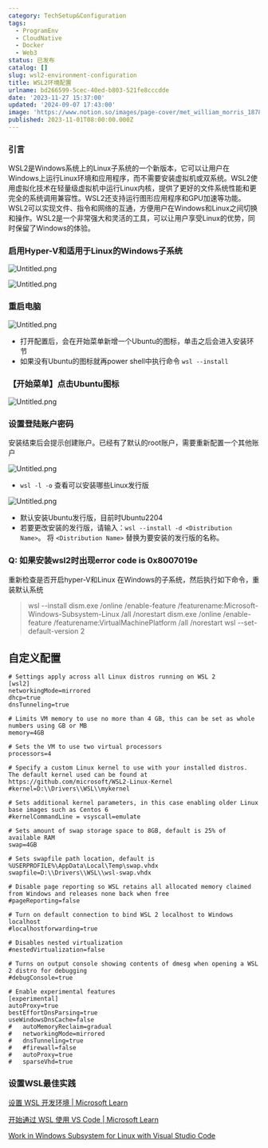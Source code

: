 ```yaml
---
category: TechSetup&Configuration
tags:
  - ProgramEnv
  - CloudNative
  - Docker
  - Web3
status: 已发布
catalog: []
slug: wsl2-environment-configuration
title: WSL2环境配置
urlname: bd266599-5cec-40ed-b803-521fe8cccdde
date: '2023-11-27 15:37:00'
updated: '2024-09-07 17:43:00'
image: 'https://www.notion.so/images/page-cover/met_william_morris_1878.jpg'
published: 2023-11-01T08:00:00.000Z
---
```


### 引言


WSL2是Windows系统上的Linux子系统的一个新版本，它可以让用户在Windows上运行Linux环境和应用程序，而不需要安装虚拟机或双系统。WSL2使用虚拟化技术在轻量级虚拟机中运行Linux内核，提供了更好的文件系统性能和更完全的系统调用兼容性。WSL2还支持运行图形应用程序和GPU加速等功能。WSL2可以实现文件、指令和网络的互通，方便用户在Windows和Linux之间切换和操作。WSL2是一个非常强大和灵活的工具，可以让用户享受Linux的优势，同时保留了Windows的体验。


### 启用Hyper-V和适用于Linux的Windows子系统


![Untitled.png](https://prod-files-secure.s3.us-west-2.amazonaws.com/5d24fe63-e567-4804-86f9-9fdc62e13082/62efe4d1-37d6-4606-a7b8-34dcd63ff38a/Untitled.png?X-Amz-Algorithm=AWS4-HMAC-SHA256&X-Amz-Content-Sha256=UNSIGNED-PAYLOAD&X-Amz-Credential=ASIAZI2LB466WRYXE35M%2F20250206%2Fus-west-2%2Fs3%2Faws4_request&X-Amz-Date=20250206T213247Z&X-Amz-Expires=3600&X-Amz-Security-Token=IQoJb3JpZ2luX2VjEE0aCXVzLXdlc3QtMiJIMEYCIQDAXu6BiHO%2B8oGITilQgcFCrffA7EaHgbBneew74pL3sQIhAOJorfSlOavsKlozIFDemGA3vRVcpw2Hrp9LDjTNeh4IKv8DCGYQABoMNjM3NDIzMTgzODA1IgzdshbdRsqipoZWbYQq3AOfhcZjj%2BteMMvF5vIb3ujnaApuo2KbqjhLlpICjiEl2WJWgPjdVLn%2B%2BSAR0HboeOtm0apQFkwhy4eEQsNDzvQqJhiqIefmJ15Hy9GbwTktkL3TKnP9ZlvMxVV50L%2BLb5Yh7iDazoBKgtw%2BPWIP%2BR6GSSVZYJZwWs8LtyvKWdgOewbUuP5NXa5kdMLFAApoAg6VFiyFFLiM2F%2Fk8b2tHOcU5xhB3cRvkJ4gRbJKKgcBI%2B6E7hay6HJjksz%2BXgqTQyEgrS2gMfUEFrhUd%2Fvn8Dg7CXi6PFw6XHvWMpYQ1HUiHVJjh9YBz6hl517FafkHBI1TU%2Ffjb6pfIpxjr7Kq47f1ZqB7h0b%2Bf2Se1NNxkmSjMDIscYzRAc0Kl6Lb5niUU0WfIKo6BZQR%2Fz8T3zDyH2Cf4F5t3q9Twt6HIMhY7e6DsjMypsLYjdZTzf%2Botzu5qbNMXOmoLfj0wygpUW5S7iw96pY3UdI1ewH572oKuMjwf2CiTeuNWQRUEFglBIVXyj4Py67C%2BSw15DHKPPJByj4%2BnnZPYo0gKYIx1oaBvDyQVgdXh7Uaj6jHN3uMoOdFmehmlEZqwuP%2F3Fc3DNHSkYL3k8Pyc5qsNUiKW8y5eTTZV0Q%2BgwCNseoFbTHe1jDCuJS9BjqkAUDliASJMBPv86VWFfaDv6X02nBhoBjlTDy0J9LcD8HS9OrK3r8MyCX4sSgCX1ijNxINKza%2FvTWUU%2FJKFdlZZuHDj59lU8MVXbC4qP6m%2BI4nj2DlhU6FMWAszX4roFyoLDAkJJwP05ZW%2FoyMfYIMO4VGQKblB%2FHMMjTO6TJQBNUDK0I9IF8hXFntVkryS0qA1pTv5neW96l1tvr284DPvfzq4FnB&X-Amz-Signature=a817408e5ef0477600d5c77f235801715872be4cd7ba0bd7af190fee875bdc42&X-Amz-SignedHeaders=host&x-id=GetObject)


![Untitled.png](https://prod-files-secure.s3.us-west-2.amazonaws.com/5d24fe63-e567-4804-86f9-9fdc62e13082/74866fe6-9ce5-4055-94c5-4900f6f5ff8b/Untitled.png?X-Amz-Algorithm=AWS4-HMAC-SHA256&X-Amz-Content-Sha256=UNSIGNED-PAYLOAD&X-Amz-Credential=ASIAZI2LB466WRYXE35M%2F20250206%2Fus-west-2%2Fs3%2Faws4_request&X-Amz-Date=20250206T213247Z&X-Amz-Expires=3600&X-Amz-Security-Token=IQoJb3JpZ2luX2VjEE0aCXVzLXdlc3QtMiJIMEYCIQDAXu6BiHO%2B8oGITilQgcFCrffA7EaHgbBneew74pL3sQIhAOJorfSlOavsKlozIFDemGA3vRVcpw2Hrp9LDjTNeh4IKv8DCGYQABoMNjM3NDIzMTgzODA1IgzdshbdRsqipoZWbYQq3AOfhcZjj%2BteMMvF5vIb3ujnaApuo2KbqjhLlpICjiEl2WJWgPjdVLn%2B%2BSAR0HboeOtm0apQFkwhy4eEQsNDzvQqJhiqIefmJ15Hy9GbwTktkL3TKnP9ZlvMxVV50L%2BLb5Yh7iDazoBKgtw%2BPWIP%2BR6GSSVZYJZwWs8LtyvKWdgOewbUuP5NXa5kdMLFAApoAg6VFiyFFLiM2F%2Fk8b2tHOcU5xhB3cRvkJ4gRbJKKgcBI%2B6E7hay6HJjksz%2BXgqTQyEgrS2gMfUEFrhUd%2Fvn8Dg7CXi6PFw6XHvWMpYQ1HUiHVJjh9YBz6hl517FafkHBI1TU%2Ffjb6pfIpxjr7Kq47f1ZqB7h0b%2Bf2Se1NNxkmSjMDIscYzRAc0Kl6Lb5niUU0WfIKo6BZQR%2Fz8T3zDyH2Cf4F5t3q9Twt6HIMhY7e6DsjMypsLYjdZTzf%2Botzu5qbNMXOmoLfj0wygpUW5S7iw96pY3UdI1ewH572oKuMjwf2CiTeuNWQRUEFglBIVXyj4Py67C%2BSw15DHKPPJByj4%2BnnZPYo0gKYIx1oaBvDyQVgdXh7Uaj6jHN3uMoOdFmehmlEZqwuP%2F3Fc3DNHSkYL3k8Pyc5qsNUiKW8y5eTTZV0Q%2BgwCNseoFbTHe1jDCuJS9BjqkAUDliASJMBPv86VWFfaDv6X02nBhoBjlTDy0J9LcD8HS9OrK3r8MyCX4sSgCX1ijNxINKza%2FvTWUU%2FJKFdlZZuHDj59lU8MVXbC4qP6m%2BI4nj2DlhU6FMWAszX4roFyoLDAkJJwP05ZW%2FoyMfYIMO4VGQKblB%2FHMMjTO6TJQBNUDK0I9IF8hXFntVkryS0qA1pTv5neW96l1tvr284DPvfzq4FnB&X-Amz-Signature=63ff104b740edf66e41a0d00496dee2e689e2446b25331384dfc01d23d3eb897&X-Amz-SignedHeaders=host&x-id=GetObject)


### 重启电脑


![Untitled.png](https://prod-files-secure.s3.us-west-2.amazonaws.com/5d24fe63-e567-4804-86f9-9fdc62e13082/ed8ca255-2fda-4c1b-9b1a-f1896300e8e7/Untitled.png?X-Amz-Algorithm=AWS4-HMAC-SHA256&X-Amz-Content-Sha256=UNSIGNED-PAYLOAD&X-Amz-Credential=ASIAZI2LB466WRYXE35M%2F20250206%2Fus-west-2%2Fs3%2Faws4_request&X-Amz-Date=20250206T213247Z&X-Amz-Expires=3600&X-Amz-Security-Token=IQoJb3JpZ2luX2VjEE0aCXVzLXdlc3QtMiJIMEYCIQDAXu6BiHO%2B8oGITilQgcFCrffA7EaHgbBneew74pL3sQIhAOJorfSlOavsKlozIFDemGA3vRVcpw2Hrp9LDjTNeh4IKv8DCGYQABoMNjM3NDIzMTgzODA1IgzdshbdRsqipoZWbYQq3AOfhcZjj%2BteMMvF5vIb3ujnaApuo2KbqjhLlpICjiEl2WJWgPjdVLn%2B%2BSAR0HboeOtm0apQFkwhy4eEQsNDzvQqJhiqIefmJ15Hy9GbwTktkL3TKnP9ZlvMxVV50L%2BLb5Yh7iDazoBKgtw%2BPWIP%2BR6GSSVZYJZwWs8LtyvKWdgOewbUuP5NXa5kdMLFAApoAg6VFiyFFLiM2F%2Fk8b2tHOcU5xhB3cRvkJ4gRbJKKgcBI%2B6E7hay6HJjksz%2BXgqTQyEgrS2gMfUEFrhUd%2Fvn8Dg7CXi6PFw6XHvWMpYQ1HUiHVJjh9YBz6hl517FafkHBI1TU%2Ffjb6pfIpxjr7Kq47f1ZqB7h0b%2Bf2Se1NNxkmSjMDIscYzRAc0Kl6Lb5niUU0WfIKo6BZQR%2Fz8T3zDyH2Cf4F5t3q9Twt6HIMhY7e6DsjMypsLYjdZTzf%2Botzu5qbNMXOmoLfj0wygpUW5S7iw96pY3UdI1ewH572oKuMjwf2CiTeuNWQRUEFglBIVXyj4Py67C%2BSw15DHKPPJByj4%2BnnZPYo0gKYIx1oaBvDyQVgdXh7Uaj6jHN3uMoOdFmehmlEZqwuP%2F3Fc3DNHSkYL3k8Pyc5qsNUiKW8y5eTTZV0Q%2BgwCNseoFbTHe1jDCuJS9BjqkAUDliASJMBPv86VWFfaDv6X02nBhoBjlTDy0J9LcD8HS9OrK3r8MyCX4sSgCX1ijNxINKza%2FvTWUU%2FJKFdlZZuHDj59lU8MVXbC4qP6m%2BI4nj2DlhU6FMWAszX4roFyoLDAkJJwP05ZW%2FoyMfYIMO4VGQKblB%2FHMMjTO6TJQBNUDK0I9IF8hXFntVkryS0qA1pTv5neW96l1tvr284DPvfzq4FnB&X-Amz-Signature=17ce7306f4a60de41f699863f32ea802d596cfc40dc26008fd6e2d118ee36850&X-Amz-SignedHeaders=host&x-id=GetObject)

- 打开配置后，会在开始菜单新增一个Ubuntu的图标，单击之后会进入安装环节
- 如果没有Ubuntu的图标就再power shell中执行命令 `wsl --install`

### 【开始菜单】点击Ubuntu图标


![Untitled.png](https://prod-files-secure.s3.us-west-2.amazonaws.com/5d24fe63-e567-4804-86f9-9fdc62e13082/d7415a12-f453-43fe-a604-a208d85638a3/Untitled.png?X-Amz-Algorithm=AWS4-HMAC-SHA256&X-Amz-Content-Sha256=UNSIGNED-PAYLOAD&X-Amz-Credential=ASIAZI2LB466WRYXE35M%2F20250206%2Fus-west-2%2Fs3%2Faws4_request&X-Amz-Date=20250206T213247Z&X-Amz-Expires=3600&X-Amz-Security-Token=IQoJb3JpZ2luX2VjEE0aCXVzLXdlc3QtMiJIMEYCIQDAXu6BiHO%2B8oGITilQgcFCrffA7EaHgbBneew74pL3sQIhAOJorfSlOavsKlozIFDemGA3vRVcpw2Hrp9LDjTNeh4IKv8DCGYQABoMNjM3NDIzMTgzODA1IgzdshbdRsqipoZWbYQq3AOfhcZjj%2BteMMvF5vIb3ujnaApuo2KbqjhLlpICjiEl2WJWgPjdVLn%2B%2BSAR0HboeOtm0apQFkwhy4eEQsNDzvQqJhiqIefmJ15Hy9GbwTktkL3TKnP9ZlvMxVV50L%2BLb5Yh7iDazoBKgtw%2BPWIP%2BR6GSSVZYJZwWs8LtyvKWdgOewbUuP5NXa5kdMLFAApoAg6VFiyFFLiM2F%2Fk8b2tHOcU5xhB3cRvkJ4gRbJKKgcBI%2B6E7hay6HJjksz%2BXgqTQyEgrS2gMfUEFrhUd%2Fvn8Dg7CXi6PFw6XHvWMpYQ1HUiHVJjh9YBz6hl517FafkHBI1TU%2Ffjb6pfIpxjr7Kq47f1ZqB7h0b%2Bf2Se1NNxkmSjMDIscYzRAc0Kl6Lb5niUU0WfIKo6BZQR%2Fz8T3zDyH2Cf4F5t3q9Twt6HIMhY7e6DsjMypsLYjdZTzf%2Botzu5qbNMXOmoLfj0wygpUW5S7iw96pY3UdI1ewH572oKuMjwf2CiTeuNWQRUEFglBIVXyj4Py67C%2BSw15DHKPPJByj4%2BnnZPYo0gKYIx1oaBvDyQVgdXh7Uaj6jHN3uMoOdFmehmlEZqwuP%2F3Fc3DNHSkYL3k8Pyc5qsNUiKW8y5eTTZV0Q%2BgwCNseoFbTHe1jDCuJS9BjqkAUDliASJMBPv86VWFfaDv6X02nBhoBjlTDy0J9LcD8HS9OrK3r8MyCX4sSgCX1ijNxINKza%2FvTWUU%2FJKFdlZZuHDj59lU8MVXbC4qP6m%2BI4nj2DlhU6FMWAszX4roFyoLDAkJJwP05ZW%2FoyMfYIMO4VGQKblB%2FHMMjTO6TJQBNUDK0I9IF8hXFntVkryS0qA1pTv5neW96l1tvr284DPvfzq4FnB&X-Amz-Signature=cdd1e750f78e76199de2892b1e437bdcbedeea3c19d7002c54676851a347cebf&X-Amz-SignedHeaders=host&x-id=GetObject)


### 设置登陆账户密码


安装结束后会提示创建账户。已经有了默认的root账户，需要重新配置一个其他账户


![Untitled.png](https://prod-files-secure.s3.us-west-2.amazonaws.com/5d24fe63-e567-4804-86f9-9fdc62e13082/bb38a6ce-031e-4122-9787-de509d2240bf/Untitled.png?X-Amz-Algorithm=AWS4-HMAC-SHA256&X-Amz-Content-Sha256=UNSIGNED-PAYLOAD&X-Amz-Credential=ASIAZI2LB466WRYXE35M%2F20250206%2Fus-west-2%2Fs3%2Faws4_request&X-Amz-Date=20250206T213247Z&X-Amz-Expires=3600&X-Amz-Security-Token=IQoJb3JpZ2luX2VjEE0aCXVzLXdlc3QtMiJIMEYCIQDAXu6BiHO%2B8oGITilQgcFCrffA7EaHgbBneew74pL3sQIhAOJorfSlOavsKlozIFDemGA3vRVcpw2Hrp9LDjTNeh4IKv8DCGYQABoMNjM3NDIzMTgzODA1IgzdshbdRsqipoZWbYQq3AOfhcZjj%2BteMMvF5vIb3ujnaApuo2KbqjhLlpICjiEl2WJWgPjdVLn%2B%2BSAR0HboeOtm0apQFkwhy4eEQsNDzvQqJhiqIefmJ15Hy9GbwTktkL3TKnP9ZlvMxVV50L%2BLb5Yh7iDazoBKgtw%2BPWIP%2BR6GSSVZYJZwWs8LtyvKWdgOewbUuP5NXa5kdMLFAApoAg6VFiyFFLiM2F%2Fk8b2tHOcU5xhB3cRvkJ4gRbJKKgcBI%2B6E7hay6HJjksz%2BXgqTQyEgrS2gMfUEFrhUd%2Fvn8Dg7CXi6PFw6XHvWMpYQ1HUiHVJjh9YBz6hl517FafkHBI1TU%2Ffjb6pfIpxjr7Kq47f1ZqB7h0b%2Bf2Se1NNxkmSjMDIscYzRAc0Kl6Lb5niUU0WfIKo6BZQR%2Fz8T3zDyH2Cf4F5t3q9Twt6HIMhY7e6DsjMypsLYjdZTzf%2Botzu5qbNMXOmoLfj0wygpUW5S7iw96pY3UdI1ewH572oKuMjwf2CiTeuNWQRUEFglBIVXyj4Py67C%2BSw15DHKPPJByj4%2BnnZPYo0gKYIx1oaBvDyQVgdXh7Uaj6jHN3uMoOdFmehmlEZqwuP%2F3Fc3DNHSkYL3k8Pyc5qsNUiKW8y5eTTZV0Q%2BgwCNseoFbTHe1jDCuJS9BjqkAUDliASJMBPv86VWFfaDv6X02nBhoBjlTDy0J9LcD8HS9OrK3r8MyCX4sSgCX1ijNxINKza%2FvTWUU%2FJKFdlZZuHDj59lU8MVXbC4qP6m%2BI4nj2DlhU6FMWAszX4roFyoLDAkJJwP05ZW%2FoyMfYIMO4VGQKblB%2FHMMjTO6TJQBNUDK0I9IF8hXFntVkryS0qA1pTv5neW96l1tvr284DPvfzq4FnB&X-Amz-Signature=89bc0f2e08585a1ed524540c998eea984c93269a6afc0ce4aed75c0f8c659285&X-Amz-SignedHeaders=host&x-id=GetObject)

- `wsl -l -o` 查看可以安装哪些Linux发行版

![Untitled.png](https://prod-files-secure.s3.us-west-2.amazonaws.com/5d24fe63-e567-4804-86f9-9fdc62e13082/4b4e5e2f-4e13-4651-8884-559a62c38137/Untitled.png?X-Amz-Algorithm=AWS4-HMAC-SHA256&X-Amz-Content-Sha256=UNSIGNED-PAYLOAD&X-Amz-Credential=ASIAZI2LB466WRYXE35M%2F20250206%2Fus-west-2%2Fs3%2Faws4_request&X-Amz-Date=20250206T213247Z&X-Amz-Expires=3600&X-Amz-Security-Token=IQoJb3JpZ2luX2VjEE0aCXVzLXdlc3QtMiJIMEYCIQDAXu6BiHO%2B8oGITilQgcFCrffA7EaHgbBneew74pL3sQIhAOJorfSlOavsKlozIFDemGA3vRVcpw2Hrp9LDjTNeh4IKv8DCGYQABoMNjM3NDIzMTgzODA1IgzdshbdRsqipoZWbYQq3AOfhcZjj%2BteMMvF5vIb3ujnaApuo2KbqjhLlpICjiEl2WJWgPjdVLn%2B%2BSAR0HboeOtm0apQFkwhy4eEQsNDzvQqJhiqIefmJ15Hy9GbwTktkL3TKnP9ZlvMxVV50L%2BLb5Yh7iDazoBKgtw%2BPWIP%2BR6GSSVZYJZwWs8LtyvKWdgOewbUuP5NXa5kdMLFAApoAg6VFiyFFLiM2F%2Fk8b2tHOcU5xhB3cRvkJ4gRbJKKgcBI%2B6E7hay6HJjksz%2BXgqTQyEgrS2gMfUEFrhUd%2Fvn8Dg7CXi6PFw6XHvWMpYQ1HUiHVJjh9YBz6hl517FafkHBI1TU%2Ffjb6pfIpxjr7Kq47f1ZqB7h0b%2Bf2Se1NNxkmSjMDIscYzRAc0Kl6Lb5niUU0WfIKo6BZQR%2Fz8T3zDyH2Cf4F5t3q9Twt6HIMhY7e6DsjMypsLYjdZTzf%2Botzu5qbNMXOmoLfj0wygpUW5S7iw96pY3UdI1ewH572oKuMjwf2CiTeuNWQRUEFglBIVXyj4Py67C%2BSw15DHKPPJByj4%2BnnZPYo0gKYIx1oaBvDyQVgdXh7Uaj6jHN3uMoOdFmehmlEZqwuP%2F3Fc3DNHSkYL3k8Pyc5qsNUiKW8y5eTTZV0Q%2BgwCNseoFbTHe1jDCuJS9BjqkAUDliASJMBPv86VWFfaDv6X02nBhoBjlTDy0J9LcD8HS9OrK3r8MyCX4sSgCX1ijNxINKza%2FvTWUU%2FJKFdlZZuHDj59lU8MVXbC4qP6m%2BI4nj2DlhU6FMWAszX4roFyoLDAkJJwP05ZW%2FoyMfYIMO4VGQKblB%2FHMMjTO6TJQBNUDK0I9IF8hXFntVkryS0qA1pTv5neW96l1tvr284DPvfzq4FnB&X-Amz-Signature=a4eaeacb777b638139db44e4d353c905b9b8d6c3a0bed8b5343b28246f783bfb&X-Amz-SignedHeaders=host&x-id=GetObject)

- 默认安装Ubuntu发行版，目前时Ubuntu2204
- 若要更改安装的发行版，请输入：`wsl --install -d <Distribution Name>`。 将 `<Distribution Name>` 替换为要安装的发行版的名称。

### Q: 如果安装wsl2时出现error code is 0x8007019e


重新检查是否开启hyper-V和Linux 在Windows的子系统，然后执行如下命令，重装默认系统

> wsl --install
> dism.exe /online /enable-feature /featurename:Microsoft-Windows-Subsystem-Linux /all /norestart
> dism.exe /online /enable-feature /featurename:VirtualMachinePlatform /all /norestart
> wsl --set-default-version 2

## 自定义配置


```shell
# Settings apply across all Linux distros running on WSL 2
[wsl2]
networkingMode=mirrored
dhcp=true
dnsTunneling=true

# Limits VM memory to use no more than 4 GB, this can be set as whole numbers using GB or MB
memory=4GB 

# Sets the VM to use two virtual processors
processors=4

# Specify a custom Linux kernel to use with your installed distros. The default kernel used can be found at https://github.com/microsoft/WSL2-Linux-Kernel
#kernel=D:\\Drivers\\WSL\\mykernel

# Sets additional kernel parameters, in this case enabling older Linux base images such as Centos 6
#kernelCommandLine = vsyscall=emulate

# Sets amount of swap storage space to 8GB, default is 25% of available RAM
swap=4GB

# Sets swapfile path location, default is %USERPROFILE%\AppData\Local\Temp\swap.vhdx
swapfile=D:\\Drivers\\WSL\\wsl-swap.vhdx

# Disable page reporting so WSL retains all allocated memory claimed from Windows and releases none back when free
#pageReporting=false

# Turn on default connection to bind WSL 2 localhost to Windows localhost
#localhostforwarding=true

# Disables nested virtualization
#nestedVirtualization=false

# Turns on output console showing contents of dmesg when opening a WSL 2 distro for debugging
#debugConsole=true

# Enable experimental features
[experimental]
autoProxy=true
bestEffortDnsParsing=true
useWindowsDnsCache=false
#   autoMemoryReclaim=gradual
#   networkingMode=mirrored
#   dnsTunneling=true
#   #firewall=false
#   autoProxy=true
#   sparseVhd=true
```


### 设置WSL最佳实践


[设置 WSL 开发环境 | Microsoft Learn](https://learn.microsoft.com/zh-cn/windows/wsl/setup/environment#set-up-your-linux-username-and-password)


[开始通过 WSL 使用 VS Code | Microsoft Learn](https://learn.microsoft.com/zh-cn/windows/wsl/tutorials/wsl-vscode)


[Work in Windows Subsystem for Linux with Visual Studio Code](https://code.visualstudio.com/docs/remote/wsl-tutorial)

